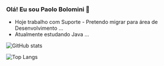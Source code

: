 ### Olá! Eu sou Paolo Bolomini 👋

- Hoje trabalho com Suporte - Pretendo migrar para área de Desenvolvimento ...
- Atualmente estudando Java ...

![GitHub stats](https://github-readme-stats.vercel.app/api?username=PaoloBolomini&show_icons=true&hide=stars,issues,contribs&theme=dracula )

![Top Langs](https://github-readme-stats.vercel.app/api/top-langs/?username=PaoloBolomini&layout=compact&theme=dracula&border_radius=4.5&)


















<link rel="stylesheet" href="https://cdn.jsdelivr.net/gh/devicons/devicon@v2.15.1/devicon.min.css">
<i class="devicon-java-plain-wordmark"></i>




  

